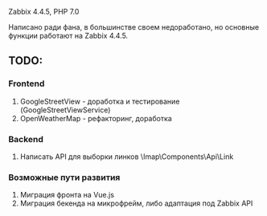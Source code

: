 Zabbix 4.4.5, PHP 7.0

Написано ради фана, в большинстве своем недоработано, но основные функции работают на Zabbix 4.4.5.

## TODO:
### Frontend
1. GoogleStreetView - доработка и тестирование (GoogleStreetViewService)
2. OpenWeatherMap - рефакторинг, доработка 


### Backend
1. Написать API для выборки линков \Imap\Components\Api\Link

### Возможные пути развития
1. Миграция фронта на Vue.js
2. Миграция бекенда на микрофрейм, либо адаптация под Zabbix API